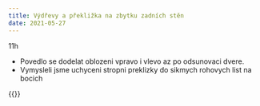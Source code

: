 ```yaml
---
title: Výdřevy a překližka na zbytku zadních stěn
date: 2021-05-27
---
```


11h

* Povedlo se dodelat oblozeni vpravo i vlevo az po odsunovaci dvere.
* Vymysleli jsme uchyceni stropni preklizky do sikmych rohovych list na bocich

{{<gallery>}}